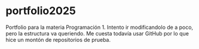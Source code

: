 # portfolio2025
Portfolio para la materia Programación 1.
Intento ir modificandolo de a poco, pero la estructura va queriendo.
Me cuesta todavía usar GitHub por lo que hice un montón de repositorios de prueba.

